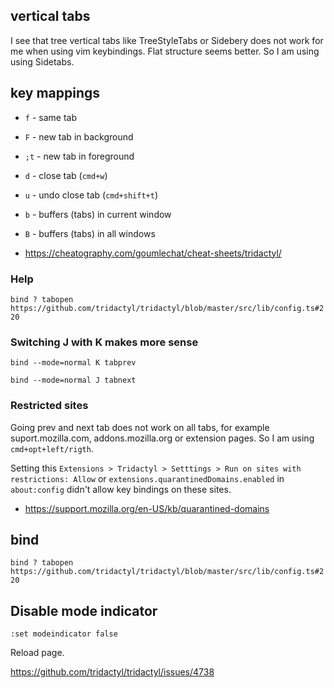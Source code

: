 ## vertical tabs

I see that tree vertical tabs like TreeStyleTabs or Sidebery does not work for me when using vim keybindings. Flat structure seems better. So I am using using Sidetabs.

## key mappings

- `f` - same tab
- `F` - new tab in background
- `;t` - new tab in foreground
- `d` - close tab (`cmd+w`)
- `u` - undo close tab (`cmd+shift+t`)
- `b` - buffers (tabs) in current window
- `B` - buffers (tabs) in all windows

- https://cheatography.com/goumlechat/cheat-sheets/tridactyl/

### Help

`bind ? tabopen https://github.com/tridactyl/tridactyl/blob/master/src/lib/config.ts#220`

### Switching J with K makes more sense

`bind --mode=normal K tabprev`

`bind --mode=normal J tabnext`

### Restricted sites

Going prev and next tab does not work on all tabs, for example suport.mozilla.com, addons.mozilla.org or extension pages. So I am using `cmd+opt+left/rigth`.

Setting this `Extensions > Tridactyl > Setttings > Run on sites with restrictions: Allow` or
`extensions.quarantinedDomains.enabled` in `about:config` didn't allow key bindings on these sites.

- https://support.mozilla.org/en-US/kb/quarantined-domains

## bind

`bind ? tabopen https://github.com/tridactyl/tridactyl/blob/master/src/lib/config.ts#220`

## Disable mode indicator

`:set modeindicator false`

Reload page.

https://github.com/tridactyl/tridactyl/issues/4738
